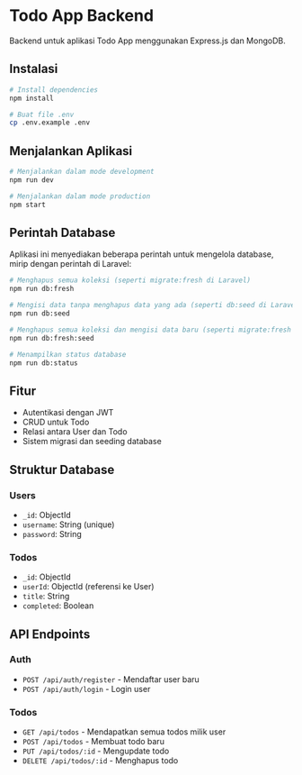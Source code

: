 # Todo App Backend

Backend untuk aplikasi Todo App menggunakan Express.js dan MongoDB.

## Instalasi

```bash
# Install dependencies
npm install

# Buat file .env
cp .env.example .env
```

## Menjalankan Aplikasi

```bash
# Menjalankan dalam mode development
npm run dev

# Menjalankan dalam mode production
npm start
```

## Perintah Database

Aplikasi ini menyediakan beberapa perintah untuk mengelola database, mirip dengan perintah di Laravel:

```bash
# Menghapus semua koleksi (seperti migrate:fresh di Laravel)
npm run db:fresh

# Mengisi data tanpa menghapus data yang ada (seperti db:seed di Laravel)
npm run db:seed

# Menghapus semua koleksi dan mengisi data baru (seperti migrate:fresh --seed di Laravel)
npm run db:fresh:seed

# Menampilkan status database
npm run db:status
```

## Fitur

-   Autentikasi dengan JWT
-   CRUD untuk Todo
-   Relasi antara User dan Todo
-   Sistem migrasi dan seeding database

## Struktur Database

### Users

-   `_id`: ObjectId
-   `username`: String (unique)
-   `password`: String

### Todos

-   `_id`: ObjectId
-   `userId`: ObjectId (referensi ke User)
-   `title`: String
-   `completed`: Boolean

## API Endpoints

### Auth

-   `POST /api/auth/register` - Mendaftar user baru
-   `POST /api/auth/login` - Login user

### Todos

-   `GET /api/todos` - Mendapatkan semua todos milik user
-   `POST /api/todos` - Membuat todo baru
-   `PUT /api/todos/:id` - Mengupdate todo
-   `DELETE /api/todos/:id` - Menghapus todo
